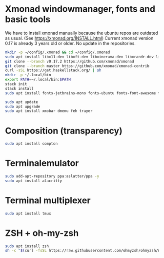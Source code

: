 # Xmonad windowmanager, fonts and basic tools
We have to install xmonad manually because the ubuntu repos are outdated as usual.
(See https://xmonad.org/INSTALL.html)
Current xmonad version 0.17 is already 3 years old or older. No update in the repositories.
```bash
mkdir -p ~/config/.xmonad && cd ~/config/.xmonad
sudo apt install libx11-dev libxft-dev libxinerama-dev libxrandr-dev libxss-dev curl git
git clone --branch v0.17.2 https://github.com/xmonad/xmonad
git clone --branch master https://github.com/xmonad/xmonad-contrib
curl -sSL https://get.haskellstack.org/ | sh
mkdir -p ~/.local/bin
export PATH=~/.local/bin:$PATH
stack init
stack install
sudo apt install fonts-jetbrains-mono fonts-ubuntu fonts-font-awesome fonts-mononoki fonts-noto fonts-hack-ttf

sudo apt update
sudo apt upgrade
sudo apt install xmobar dmenu feh trayer
```

# Composition (transparency)
```bash
sudo apt install compton
```

# Terminalemulator
```bash
sudo add-apt-repository ppa:aslatter/ppa -y
sudo apt install alacritty
```

# Terminal multiplexer
```bash
sudo apt install tmux
```

# ZSH + oh-my-zsh
```bash
sudo apt install zsh
sh -c "$(curl -fsSL https://raw.githubusercontent.com/ohmyzsh/ohmyzsh/master/tools/install.sh)"
```

